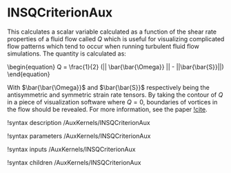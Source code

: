 # INSQCriterionAux

This calculates a scalar variable calculated as a function of the shear rate
properties of a fluid flow called $Q$ which is useful for visualizing complicated
flow patterns which tend to occur when running turbulent fluid flow simulations.
The quantity is calculated as:

\begin{equation}
Q = \frac{1}{2} (|| \bar{\bar{\Omega}} || - ||\bar{\bar{S}}||)
\end{equation}

With $\bar{\bar{\Omega}}$ and $\bar{\bar{S}}$ respectively being the antisymmetric
and symmetric strain rate tensors.
By taking the contour of $Q$ in a piece of visualization software where $Q=0$,
boundaries of vortices in the flow should be revealed. For more information,
see the paper [!cite](jeong1995).

!syntax description /AuxKernels/INSQCriterionAux

!syntax parameters /AuxKernels/INSQCriterionAux

!syntax inputs /AuxKernels/INSQCriterionAux

!syntax children /AuxKernels/INSQCriterionAux
